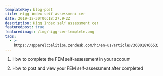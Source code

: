 ```yaml
---
templateKey: blog-post
title: Higg Index self assessment cer
date: 2019-12-30T06:18:27.942Z
description: Higg Index self assessment cer
featuredpost: true
featuredimage: /img/higg-cer-templete.png
tags:
  - >-
    https://apparelcoalition.zendesk.com/hc/en-us/articles/360018966532-Complete-a-Higg-FEM-Self-assessment-
---
```

 1. How to complete the FEM self-assessment in your account

2. How to post and view your FEM self-assessment after completed
